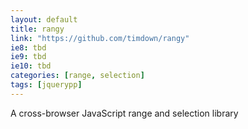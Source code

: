 ```yaml
---
layout: default 
title: rangy
link: "https://github.com/timdown/rangy"
ie8: tbd 
ie9: tbd 
ie10: tbd 
categories: [range, selection]
tags: [jquerypp]
---
```

A cross-browser JavaScript range and selection library
